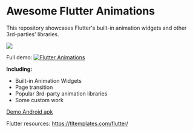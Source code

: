 # Awesome Flutter Animations


This repository showcases Flutter's built-in animation widgets and other 3rd-parties' libraries.

![](https://github.com/androideen/awesome_flutter_animation/blob/master/demo/demo.gif)

Full demo: [![Flutter Animations](https://img.youtube.com/vi/TQpV-f_3C1E/maxres3.jpg)](https://www.youtube.com/watch?v=TQpV-f_3C1E)

**Including:**

- Built-in Animation Widgets
- Page transition
- Popular 3rd-party animation libraries
- Some custom work

[Demo Android apk](https://github.com/androideen/awesome_flutter_animation/blob/master/demo/app.apk)

Flutter resources: https://tltemplates.com/flutter/